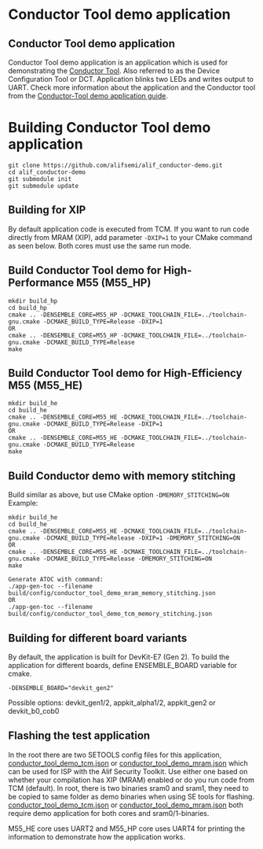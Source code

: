 # Conductor Tool demo application

## Conductor Tool demo application
Conductor Tool demo application is an application which is used for demonstrating the [Conductor Tool](https://conductor.alifsemi.com/). Also referred to as the Device Configuration Tool or DCT.
Application blinks two LEDs and writes output to UART.
Check more information about the application and the Conductor tool from the [Conductor-Tool demo application guide](Conductor-Tool.md).

# Building Conductor Tool demo application
```
git clone https://github.com/alifsemi/alif_conductor-demo.git
cd alif_conductor-demo
git submodule init
git submodule update
```

## Building for XIP
By default application code is executed from TCM. If you want to run code directly from MRAM (XIP), add parameter `-DXIP=1` to your CMake command as seen below.
Both cores must use the same run mode.

## Build Conductor Tool demo for High-Performance M55 (M55_HP)
```
mkdir build_hp
cd build_hp
cmake .. -DENSEMBLE_CORE=M55_HP -DCMAKE_TOOLCHAIN_FILE=../toolchain-gnu.cmake -DCMAKE_BUILD_TYPE=Release -DXIP=1
OR
cmake .. -DENSEMBLE_CORE=M55_HP -DCMAKE_TOOLCHAIN_FILE=../toolchain-gnu.cmake -DCMAKE_BUILD_TYPE=Release
make
```

## Build Conductor Tool demo for High-Efficiency M55 (M55_HE)
```
mkdir build_he
cd build_he
cmake .. -DENSEMBLE_CORE=M55_HE -DCMAKE_TOOLCHAIN_FILE=../toolchain-gnu.cmake -DCMAKE_BUILD_TYPE=Release -DXIP=1
OR
cmake .. -DENSEMBLE_CORE=M55_HE -DCMAKE_TOOLCHAIN_FILE=../toolchain-gnu.cmake -DCMAKE_BUILD_TYPE=Release
make
```

## Build Conductor demo with memory stitching
Build similar as above, but use CMake option `-DMEMORY_STITCHING=ON`
Example:
```
mkdir build_he
cd build_he
cmake .. -DENSEMBLE_CORE=M55_HE -DCMAKE_TOOLCHAIN_FILE=../toolchain-gnu.cmake -DCMAKE_BUILD_TYPE=Release -DXIP=1 -DMEMORY_STITCHING=ON
OR
cmake .. -DENSEMBLE_CORE=M55_HE -DCMAKE_TOOLCHAIN_FILE=../toolchain-gnu.cmake -DCMAKE_BUILD_TYPE=Release -DMEMORY_STITCHING=ON
make

Generate ATOC with command:
./app-gen-toc --filename build/config/conductor_tool_demo_mram_memory_stitching.json
OR
./app-gen-toc --filename build/config/conductor_tool_demo_tcm_memory_stitching.json
```

## Building for different board variants
By default, the application is built for DevKit-E7 (Gen 2).
To build the application for different boards, define ENSEMBLE_BOARD variable for cmake.
```
-DENSEMBLE_BOARD="devkit_gen2"
```
Possible options: devkit_gen1/2, appkit_alpha1/2, appkit_gen2 or devkit_b0_cob0

## Flashing the test application
In the root there are two SETOOLS config files for this application, [conductor_tool_demo_tcm.json](conductor_tool_demo_tcm.json) or [conductor_tool_demo_mram.json](conductor_tool_demo_mram.json) which can be used for ISP with the Alif Security Toolkit.
Use either one based on whether your compilation has XIP (MRAM) enabled or do you run code from TCM (default). In root, there is two binaries sram0 and sram1, they need to be copied to same folder as demo binaries when
using SE tools for flashing. [conductor_tool_demo_tcm.json](conductor_tool_demo_tcm.json) or [conductor_tool_demo_mram.json](conductor_tool_demo_mram.json) both require demo application for both cores and sram0/1-binaries.

M55_HE core uses UART2 and M55_HP core uses UART4 for printing the information to demonstrate how the application works.
